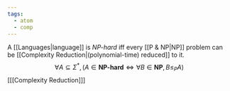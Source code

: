 ```yaml
---
tags:
  - atom
  - comp
---
```

A [[Languages|language]] is *NP-hard* iff every [[P & NP|NP]] problem can be [[Complexity Reduction|(polynomial-time) reduced]] to it.
$$\forall A \subseteq\Sigma^*, \left( A \in \textbf{NP-hard} \iff \forall B \in \textbf{NP}, B \le_{P} A \right)$$
\[[[Complexity Reduction]]\]